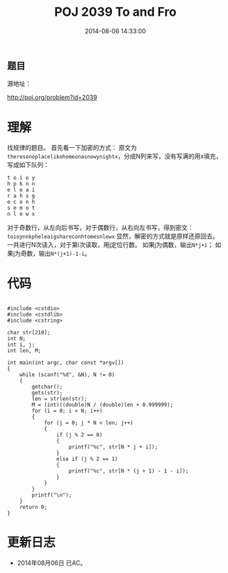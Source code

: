 ﻿---
layout: post
title: POJ 2039 To and Fro
date: 2014-08-06 14:33:00
categories: Exercise
toc: true
---
## 题目
源地址：

http://poj.org/problem?id=2039

# 理解
找规律的题目。
首先看一下加密的方式：
原文为`theresonoplacelikehomeonasnowynightx`，分成N列来写，没有写满的用x填充，写成如下队列：

```
t o i o y
h p k n n
e l e a i
r a h s g
e c o n h
s e m o t
n l e w x

```
对于奇数行，从左向后书写，对于偶数行，从右向左书写，得到密文：
`toioynnkpheleaigshareconhtomesnlewx`
显然，解密的方式就是原样还原回去。
一共进行N次读入，对于第i次读取，用j定位行数。
如果j为偶数，输出`N*j+i`；
如果j为奇数，输出`N*(j+1)-1-i`。

<!-- more -->

# 代码

```

#include <cstdio>
#include <cstdlib>
#include <cstring>

char str[210];
int N;
int i, j;
int len, M;

int main(int argc, char const *argv[])
{
    while (scanf("%d", &N), N != 0)
    {
        getchar();
        gets(str);
        len = strlen(str);
        M = (int)((double)N / (double)len + 0.999999);
        for (i = 0; i < N; i++)
        {
            for (j = 0; j * N < len; j++)
            {
                if (j % 2 == 0)
                {
                    printf("%c", str[N * j + i]);
                }
                else if (j % 2 == 1)
                {
                    printf("%c", str[N * (j + 1) - 1 - i]);
                }
            }
        }
        printf("\n");
    }
    return 0;
}

```

# 更新日志
- 2014年08月06日 已AC。